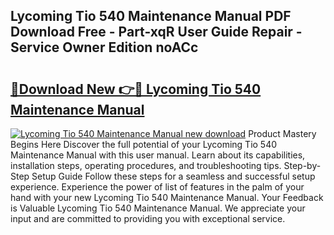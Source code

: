 ## Lycoming Tio 540 Maintenance Manual PDF Download Free - Part-xqR User Guide Repair - Service Owner Edition noACc

# <h2><a href="http://bc1053.oget.top/?id=Lycoming+Tio+540+Maintenance+Manual">🔗Download New 👉🔴 Lycoming Tio 540 Maintenance Manual</a></h2>

[![Lycoming Tio 540 Maintenance Manual new download](https://i.imgur.com/5g1atiW.png)](http://bc1053.oget.top/?id=Lycoming+Tio+540+Maintenance+Manual)
Product Mastery Begins Here Discover the full potential of your Lycoming Tio 540 Maintenance Manual with this user manual. Learn about its capabilities, installation steps, operating procedures, and troubleshooting tips. Step-by-Step Setup Guide Follow these steps for a seamless and successful setup experience. Experience the power of list of features in the palm of your hand with your new Lycoming Tio 540 Maintenance Manual. Your Feedback is Valuable Lycoming Tio 540 Maintenance Manual. We appreciate your input and are committed to providing you with exceptional service.
